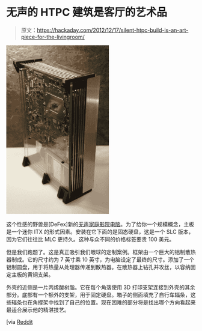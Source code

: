 # 无声的 HTPC 建筑是客厅的艺术品

> 原文：<https://hackaday.com/2012/12/17/silent-htpc-build-is-an-art-piece-for-the-livingroom/>

![silent-htpc-build](img/844dabe51c7c7d82465b013cf8e24ccf.png)

这个性感的野兽是[DeFex]新的[无声家庭影院电脑](http://www.reddit.com/r/DIY/comments/14vhsu/completely_silent_i5_mini_itx_home_theater/)。为了给你一个规模概念，主板是一个迷你 ITX 的形式因素。安装在它下面的是固态硬盘，这是一个 SLC 版本，因为它们往往比 MLC 更持久。这种与众不同的价格标签要贵 100 美元。

但是我们跑题了。这是真正吸引我们眼球的定制案例。框架由一个巨大的铝制散热器制成。它的尺寸约为 7 英寸乘 10 英寸，为电脑设定了最终的尺寸。添加了一个铝制圆盘，用于将热量从处理器传递到散热器。在散热器上钻孔并攻丝，以容纳固定主板的黄铜支架。

外壳的近侧是一片丙烯酸树脂。它在每个角落使用 3D 打印支架连接到外壳的其余部分。底部有一个额外的支架，用于固定硬盘。箱子的侧面填充了自行车辐条，这些辐条也在角撑架中找到了自己的位置。现在困难的部分将是找出哪个方向看起来最适合展示他的精湛技艺。

[via [Reddit](http://www.reddit.com/r/DIY/comments/14vhsu/completely_silent_i5_mini_itx_home_theater/)